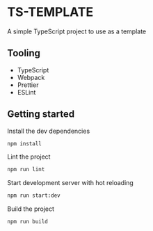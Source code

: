 # TS-TEMPLATE

A simple TypeScript project to use as a template

## Tooling

- TypeScript
- Webpack
- Prettier
- ESLint

## Getting started

Install the dev dependencies

```bash
npm install
```

Lint the project

```bash
npm run lint
```

Start development server with hot reloading

```bash
npm run start:dev
```

Build the project

```bash
npm run build
```

